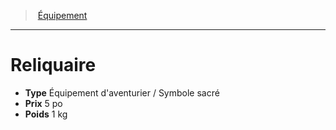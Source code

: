 ﻿---
!EquipmentItem
Type: Équipement d'aventurier / Symbole sacré
Price: 5 po
Weight: 1 kg
Id: equipment_hd.md#reliquaire
ParentLink: equipment_hd.md#Équipement
Name: Reliquaire
ParentName: Équipement
NameLevel: 1
Attributes: {}
---
> [Équipement](hd_equipment.md)

---

# Reliquaire

- **Type** Équipement d'aventurier / Symbole sacré
- **Prix** 5 po
- **Poids** 1 kg

